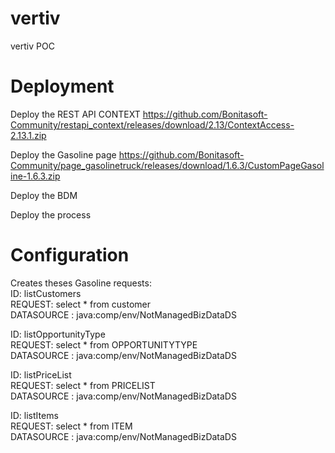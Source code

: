 # vertiv
vertiv POC

# Deployment
Deploy the REST API CONTEXT
  https://github.com/Bonitasoft-Community/restapi_context/releases/download/2.13/ContextAccess-2.13.1.zip

Deploy the Gasoline page
  https://github.com/Bonitasoft-Community/page_gasolinetruck/releases/download/1.6.3/CustomPageGasoline-1.6.3.zip

Deploy the BDM

Deploy the process

# Configuration
Creates theses Gasoline requests:  
ID: listCustomers  
REQUEST: select * from customer  
DATASOURCE : java:comp/env/NotManagedBizDataDS  
  
ID: listOpportunityType  
REQUEST: select * from OPPORTUNITYTYPE  
DATASOURCE : java:comp/env/NotManagedBizDataDS  

ID: listPriceList  
REQUEST: select * from PRICELIST  
DATASOURCE : java:comp/env/NotManagedBizDataDS  

ID: listItems  
REQUEST: select * from ITEM  
DATASOURCE : java:comp/env/NotManagedBizDataDS  


